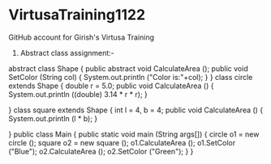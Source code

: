 # VirtusaTraining1122
GitHub account for Girish's Virtusa Training
1) Abstract class assignment:-

abstract class Shape
{
  public abstract void CalculateArea ();
  public void SetColor (String col)
  {
    System.out.println ("Color is:"+col);
  }
}
class circle extends Shape
{
  double r = 5.0;
  public void CalculateArea ()
  {
    System.out.println ((double) 3.14 * r * r);
  }
 
}
class square extends Shape
{
  int l = 4, b = 4;
  public void CalculateArea ()
  {
    System.out.println (l * b);
  }

}
public class Main
{
  public static void main (String args[])
  {
    circle o1 = new circle ();
    square o2 = new square ();
      o1.CalculateArea ();
      o1.SetColor ("Blue");
      o2.CalculateArea ();
      o2.SetColor ("Green");
  }
}



